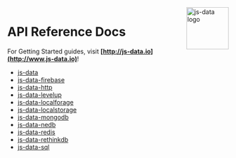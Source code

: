 <img src="https://raw.githubusercontent.com/js-data/js-data/master/js-data.png" alt="js-data logo" title="js-data" align="right" width="96" height="96" />

# API Reference Docs

For Getting Started guides, visit __[http://js-data.io](http://www.js-data.io)__!

* [js-data](http://api.js-data.io/js-data)
* [js-data-firebase](http://api.js-data.io/js-data-firebase)
* [js-data-http](http://api.js-data.io/js-data-http)
* [js-data-levelup](http://api.js-data.io/js-data-levelup)
* [js-data-localforage](http://api.js-data.io/js-data-localforage)
* [js-data-localstorage](http://api.js-data.io/js-data-localstorage)
* [js-data-mongodb](http://api.js-data.io/js-data-mongodb)
* [js-data-nedb](http://api.js-data.io/js-data-nedb)
* [js-data-redis](http://api.js-data.io/js-data-redis)
* [js-data-rethinkdb](http://api.js-data.io/js-data-rethinkdb)
* [js-data-sql](http://api.js-data.io/js-data-sql)

